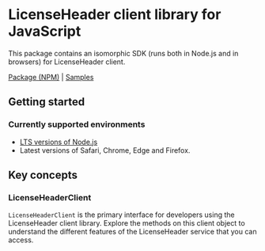 # LicenseHeader client library for JavaScript

This package contains an isomorphic SDK (runs both in Node.js and in browsers) for LicenseHeader client.



[Package (NPM)](https://www.npmjs.com/package/@msinternal/license-header) |
[Samples](https://github.com/Azure-Samples/azure-samples-js-management)

## Getting started

### Currently supported environments

- [LTS versions of Node.js](https://nodejs.org/about/releases/)
- Latest versions of Safari, Chrome, Edge and Firefox.






## Key concepts

### LicenseHeaderClient

`LicenseHeaderClient` is the primary interface for developers using the LicenseHeader client library. Explore the methods on this client object to understand the different features of the LicenseHeader service that you can access.

